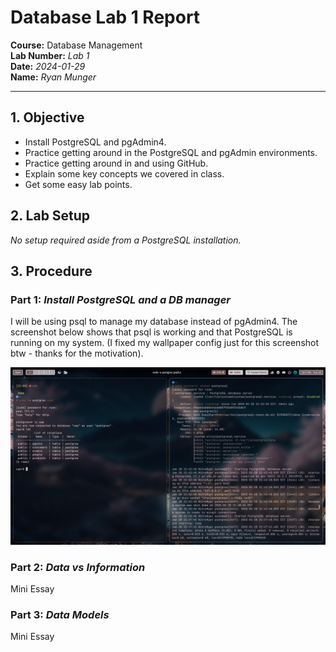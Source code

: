 # Database Lab 1 Report 

**Course:** Database Management\
**Lab Number:** *Lab 1*\
**Date:** *2024-01-29*\
**Name:** *Ryan Munger*

---

## 1. Objective
* Install PostgreSQL and pgAdmin4.
* Practice getting around in the PostgreSQL and pgAdmin environments.
* Practice getting around in and using GitHub.
* Explain some key concepts we covered in class.
* Get some easy lab points.


## 2. Lab Setup

*No setup required aside from a PostgreSQL installation.*

## 3. Procedure

### Part 1: *Install PostgreSQL and a DB manager*

I will be using psql to manage my database instead of pgAdmin4. The screenshot below shows that psql is working and that PostgreSQL is running on my system. (I fixed my wallpaper config just for this screenshot btw - thanks for the motivation).

![Proof of Installation](./img/postgres_psql_installed.jpg)

### Part 2: *Data vs Information*

Mini Essay

### Part 3: *Data Models*

Mini Essay
